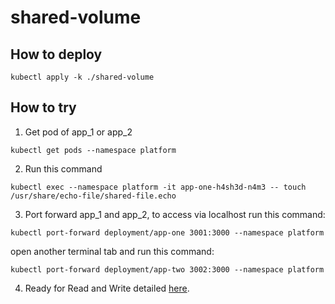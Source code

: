 # shared-volume

## How to deploy
```
kubectl apply -k ./shared-volume
```

## How to try
1. Get pod of app_1 or app_2
```
kubectl get pods --namespace platform
```
2. Run this command
```
kubectl exec --namespace platform -it app-one-h4sh3d-n4m3 -- touch /usr/share/echo-file/shared-file.echo
```
3. Port forward app_1 and app_2, to access via localhost
run this command:
```
kubectl port-forward deployment/app-one 3001:3000 --namespace platform
```
open another terminal tab and run this command:
```
kubectl port-forward deployment/app-two 3002:3000 --namespace platform
```
4. Ready for Read and Write
detailed [here](https://github.com/satyasyahputra/echo-file).